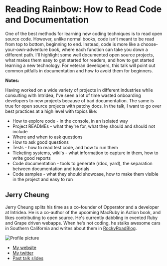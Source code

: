 # Reading Rainbow: How to Read Code and Documentation

One of the best methods for learning new coding techniques is to read open
source code. However, unlike normal books, code isn't meant to be read from
top to bottom, beginning to end. Instead, code is more like a
choose-your-own-adventure book, where each function can take you down a
different path. I'll highlight some well documented open source projects, what
makes them easy to get started for readers, and how to get started learning a
new technology. For veteran developers, this talk will point out common
pitfalls in documentation and how to avoid them for beginners.

**Notes:**

Having worked on a wide variety of projects in different industries while
consulting with Intridea, I've seen a lot of time wasted onboarding developers
to new projects because of bad documentation. The same is true for open source
projects with patchy docs. In the talk, I want to go over best practices at a
high level with topics like:

* How to explore code - in the console, in an isolated way
* Project READMEs - what they're for, what they should and should not include
* Where and when to ask questions
* How to ask good questions
* Tests - how to read test code, and how to run them
* Ticketing systems, wiki's - what information to capture in them, how to write good reports
* Code documentation - tools to generate (rdoc, yard), the separation between documentation and tutorials
* Code samples - what they should showcase, how to make them visible in the project and easy to run


## Jerry Cheung

Jerry Cheung splits his time as a co-founder of Opperator and a developer at
Intridea. He is a co-author of the upcoming MacRuby in Action book, and likes
contributing to open source. He's currently dabbling in evented Ruby and Grape
driven webapps. When he's not coding, he stalks awesome cars in Southern
California and writes about them in [RockyRoadBlog](http://rockyroadblog.com).

![Profile picture](https://en.gravatar.com/userimage/4432830/648e730c3838a1b7c7839205932abeea.jpg?size=200)

- [My website](http://whatcodecraves.com)
- [My twitter](https://twitter.com/#!/whatcodecraves)
- [Past talk slides](http://speakerdeck.com/u/jch)
